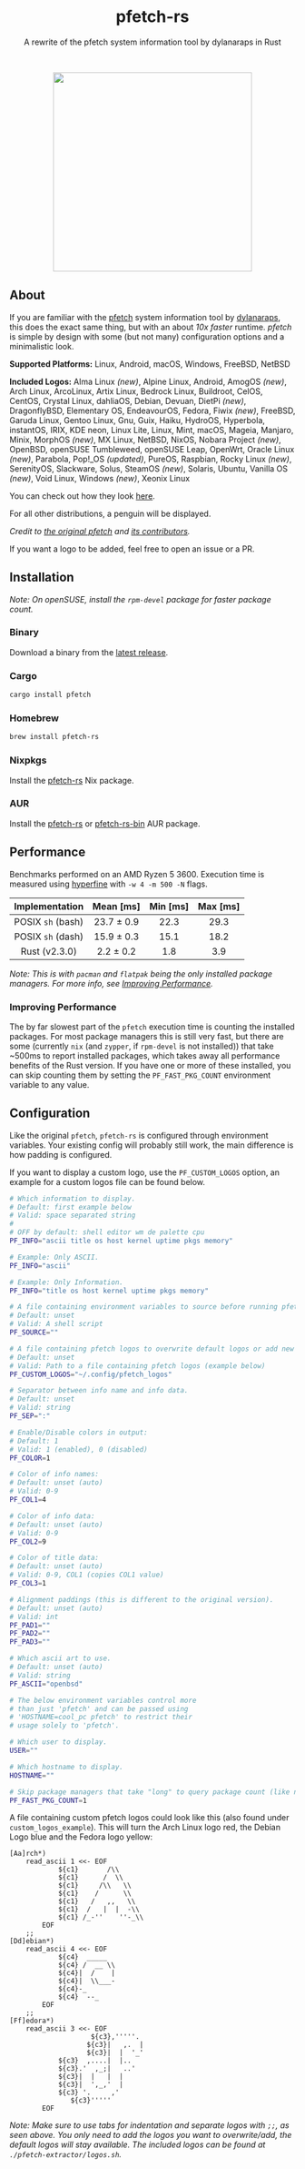 <h1 align="center">pfetch-rs</h1>
<p align="center">A rewrite of the pfetch system information tool by dylanaraps in Rust</p><br>
<p align="center"><img src="https://user-images.githubusercontent.com/50576978/219375863-579c495d-8db8-4aa9-a4a6-348ecb2c849f.png" width="350px"></p>

## About

If you are familiar with the [pfetch](https://github.com/dylanaraps/pfetch)
system information tool by [dylanaraps](https://github.com/dylanaraps), this
does the exact same thing, but with an about _10x faster_ runtime. _pfetch_ is
simple by design with some (but not many) configuration options and a
minimalistic look.

**Supported Platforms:** Linux, Android, macOS, Windows, FreeBSD, NetBSD

**Included Logos:** Alma Linux _(new)_, Alpine Linux, Android, AmogOS _(new)_,
Arch Linux, ArcoLinux, Artix Linux, Bedrock Linux, Buildroot, CelOS, CentOS,
Crystal Linux, dahliaOS, Debian, Devuan, DietPi _(new)_, DragonflyBSD,
Elementary OS, EndeavourOS, Fedora, Fiwix _(new)_, FreeBSD, Garuda Linux, Gentoo
Linux, Gnu, Guix, Haiku, HydroOS, Hyperbola, instantOS, IRIX, KDE neon, Linux
Lite, Linux, Mint, macOS, Mageia, Manjaro, Minix, MorphOS _(new)_, MX Linux,
NetBSD, NixOS, Nobara Project _(new)_, OpenBSD, openSUSE Tumbleweed, openSUSE
Leap, OpenWrt, Oracle Linux _(new)_, Parabola, Pop!\_OS _(updated)_, PureOS,
Raspbian, Rocky Linux _(new)_, SerenityOS, Slackware, Solus, SteamOS _(new)_,
Solaris, Ubuntu, Vanilla OS _(new)_, Void Linux, Windows _(new)_, Xeonix Linux

You can check out how they look [here](./all_logos.md).

For all other distributions, a penguin will be displayed.

_Credit to [the original pfetch](https://github.com/dylanaraps/pfetch) and
[its contributors](https://github.com/dylanaraps/pfetch/graphs/contributors)._

If you want a logo to be added, feel free to open an issue or a PR.

## Installation

_Note: On openSUSE, install the `rpm-devel` package for faster package count._

### Binary

Download a binary from the
[latest release](https://github.com/Gobidev/pfetch-rs/releases/latest).

### Cargo

```sh
cargo install pfetch
```

### Homebrew

```sh
brew install pfetch-rs
```

### Nixpkgs

Install the [pfetch-rs](https://search.nixos.org/packages?channel=unstable&show=pfetch-rs) Nix package.

### AUR

Install the [pfetch-rs](https://aur.archlinux.org/packages/pfetch-rs) or
[pfetch-rs-bin](https://aur.archlinux.org/packages/pfetch-rs-bin) AUR package.

## Performance

Benchmarks performed on an AMD Ryzen 5 3600. Execution time is measured using
[hyperfine](https://github.com/sharkdp/hyperfine) with `-w 4 -m 500 -N` flags.

|  Implementation   | Mean [ms]  | Min [ms] | Max [ms] |
| :---------------: | :--------: | :------: | :------: |
| POSIX `sh` (bash) | 23.7 ± 0.9 |   22.3   |   29.3   |
| POSIX `sh` (dash) | 15.9 ± 0.3 |   15.1   |   18.2   |
|   Rust (v2.3.0)   | 2.2 ± 0.2  |   1.8    |   3.9    |

_Note: This is with `pacman` and `flatpak` being the only installed package
managers. For more info, see [Improving Performance](#imp_perf)._

<a name="imp_perf"></a>

### Improving Performance

The by far slowest part of the `pfetch` execution time is counting the installed
packages. For most package managers this is still very fast, but there are some
(currently `nix` (and `zypper`, if `rpm-devel` is not installed)) that take
~500ms to report installed packages, which takes away all performance benefits
of the Rust version. If you have one or more of these installed, you can skip
counting them by setting the `PF_FAST_PKG_COUNT` environment variable to any
value.

## Configuration

Like the original `pfetch`, `pfetch-rs` is configured through environment
variables. Your existing config will probably still work, the main difference is
how padding is configured.

If you want to display a custom logo, use the `PF_CUSTOM_LOGOS` option, an
example for a custom logos file can be found below.

```sh
# Which information to display.
# Default: first example below
# Valid: space separated string
#
# OFF by default: shell editor wm de palette cpu
PF_INFO="ascii title os host kernel uptime pkgs memory"

# Example: Only ASCII.
PF_INFO="ascii"

# Example: Only Information.
PF_INFO="title os host kernel uptime pkgs memory"

# A file containing environment variables to source before running pfetch
# Default: unset
# Valid: A shell script
PF_SOURCE=""

# A file containing pfetch logos to overwrite default logos or add new logos
# Default: unset
# Valid: Path to a file containing pfetch logos (example below)
PF_CUSTOM_LOGOS="~/.config/pfetch_logos"

# Separator between info name and info data.
# Default: unset
# Valid: string
PF_SEP=":"

# Enable/Disable colors in output:
# Default: 1
# Valid: 1 (enabled), 0 (disabled)
PF_COLOR=1

# Color of info names:
# Default: unset (auto)
# Valid: 0-9
PF_COL1=4

# Color of info data:
# Default: unset (auto)
# Valid: 0-9
PF_COL2=9

# Color of title data:
# Default: unset (auto)
# Valid: 0-9, COL1 (copies COL1 value)
PF_COL3=1

# Alignment paddings (this is different to the original version).
# Default: unset (auto)
# Valid: int
PF_PAD1=""
PF_PAD2=""
PF_PAD3=""

# Which ascii art to use.
# Default: unset (auto)
# Valid: string
PF_ASCII="openbsd"

# The below environment variables control more
# than just 'pfetch' and can be passed using
# 'HOSTNAME=cool_pc pfetch' to restrict their
# usage solely to 'pfetch'.

# Which user to display.
USER=""

# Which hostname to display.
HOSTNAME=""

# Skip package managers that take "long" to query package count (like nix)
PF_FAST_PKG_COUNT=1
```

A file containing custom pfetch logos could look like this (also found under
`custom_logos_example`). This will turn the Arch Linux logo red, the Debian Logo
blue and the Fedora logo yellow:

```
[Aa]rch*)
	read_ascii 1 <<- EOF
			${c1}       /\\
			${c1}      /  \\
			${c1}     /\\   \\
			${c1}    /      \\
			${c1}   /   ,,   \\
			${c1}  /   |  |  -\\
			${c1} /_-''    ''-_\\
		EOF
	;;
[Dd]ebian*)
	read_ascii 4 <<- EOF
			${c4}  _____
			${c4} /  __ \\
			${c4}|  /    |
			${c4}|  \\___-
			${c4}-_
			${c4}  --_
		EOF
	;;
[Ff]edora*)
    read_ascii 3 <<- EOF
			        ${c3},'''''.
			       ${c3}|   ,.  |
			       ${c3}|  |  '_'
			${c3}  ,....|  |..
			${c3}.'  ,_;|   ..'
			${c3}|  |   |  |
			${c3}|  ',_,'  |
			${c3} '.     ,'
			   ${c3}'''''
		EOF
```

_Note: Make sure to use tabs for indentation and separate logos with `;;`, as
seen above. You only need to add the logos you want to overwrite/add, the
default logos will stay available. The included logos can be found at
`./pfetch-extractor/logos.sh`._
